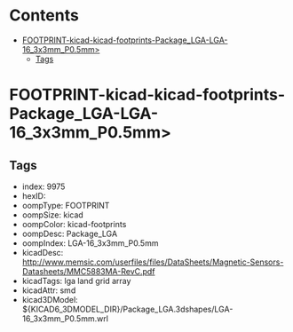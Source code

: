 



Contents
========

* [FOOTPRINT-kicad-kicad-footprints-Package_LGA-LGA-16_3x3mm_P0.5mm>](#footprint-kicad-kicad-footprints-package_lga-lga-16_3x3mm_p05mm)
	* [Tags](#tags)

# FOOTPRINT-kicad-kicad-footprints-Package_LGA-LGA-16_3x3mm_P0.5mm>

## Tags

- index: 9975
- hexID: 
- oompType: FOOTPRINT
- oompSize: kicad
- oompColor: kicad-footprints
- oompDesc: Package_LGA
- oompIndex: LGA-16_3x3mm_P0.5mm
- kicadDesc: http://www.memsic.com/userfiles/files/DataSheets/Magnetic-Sensors-Datasheets/MMC5883MA-RevC.pdf
- kicadTags: lga land grid array
- kicadAttr: smd
- kicad3DModel: ${KICAD6_3DMODEL_DIR}/Package_LGA.3dshapes/LGA-16_3x3mm_P0.5mm.wrl
